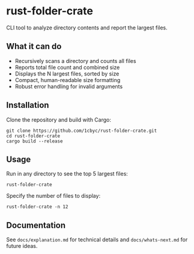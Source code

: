 # rust-folder-crate

CLI tool to analyze directory contents and report the largest files.

## What it can do

- Recursively scans a directory and counts all files
- Reports total file count and combined size
- Displays the N largest files, sorted by size
- Compact, human-readable size formatting
- Robust error handling for invalid arguments

## Installation

Clone the repository and build with Cargo:

```
git clone https://github.com/1cbyc/rust-folder-crate.git
cd rust-folder-crate
cargo build --release
```

## Usage

Run in any directory to see the top 5 largest files:

```
rust-folder-crate
```

Specify the number of files to display:

```
rust-folder-crate -n 12
```

## Documentation

See `docs/explanation.md` for technical details and `docs/whats-next.md` for future ideas.